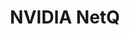 ---
title: NVIDIA NetQ
layout: pdf
product: Cumulus NetQ
type: pdf
bookhidden: true
version: "4.9"
imgData: cumulus-netq
siteSlug: cumulus-netq
pdfhidden: true
---